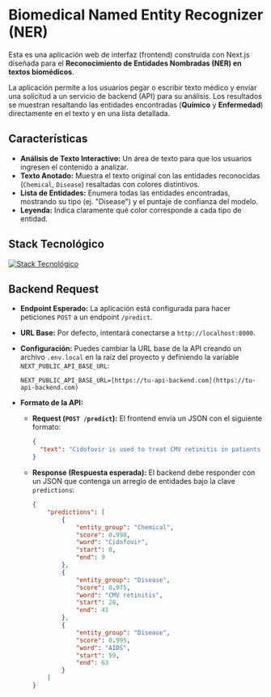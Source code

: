 # Biomedical Named Entity Recognizer (NER)

Esta es una aplicación web de interfaz (frontend) construida con Next.js diseñada para el **Reconocimiento de Entidades Nombradas (NER) en textos biomédicos**.

La aplicación permite a los usuarios pegar o escribir texto médico y enviar una solicitud a un servicio de backend (API) para su análisis. Los resultados se muestran resaltando las entidades encontradas (**Químico** y **Enfermedad**) directamente en el texto y en una lista detallada.

## Características

* **Análisis de Texto Interactivo:** Un área de texto para que los usuarios ingresen el contenido a analizar.
* **Texto Anotado:** Muestra el texto original con las entidades reconocidas (`Chemical`, `Disease`) resaltadas con colores distintivos.
* **Lista de Entidades:** Enumera todas las entidades encontradas, mostrando su tipo (ej. "Disease") y el puntaje de confianza del modelo.
* **Leyenda:** Indica claramente qué color corresponde a cada tipo de entidad.

## Stack Tecnológico

[![Stack Tecnológico](https://skillicons.dev/icons?i=nextjs,ts,tailwind,query&theme=light)](https://skillicons.dev)


## Backend Request

* **Endpoint Esperado:** La aplicación está configurada para hacer peticiones `POST` a un endpoint `/predict`.
* **URL Base:** Por defecto, intentará conectarse a `http://localhost:8000`.
* **Configuración:** Puedes cambiar la URL base de la API creando un archivo `.env.local` en la raíz del proyecto y definiendo la variable `NEXT_PUBLIC_API_BASE_URL`:

    ```.env.local
    NEXT_PUBLIC_API_BASE_URL=[https://tu-api-backend.com](https://tu-api-backend.com)
    ```

* **Formato de la API:**
    * **Request (`POST /predict`):** El frontend envía un JSON con el siguiente formato:
        ```json
        {
          "text": "Cidofovir is used to treat CMV retinitis in patients with AIDS. The drug has shown significant efficacy in reducing viral load."
        }
        ```
    * **Response (Respuesta esperada):** El backend debe responder con un JSON que contenga un arreglo de entidades bajo la clave `predictions`:
        ```json
        {
            "predictions": [
                {
                    "entity_group": "Chemical",
                    "score": 0.998,
                    "word": "Cidofovir",
                    "start": 0,
                    "end": 9
                },
                {
                    "entity_group": "Disease",
                    "score": 0.975,
                    "word": "CMV retinitis",
                    "start": 28,
                    "end": 41
                },
                {
                    "entity_group": "Disease",
                    "score": 0.995,
                    "word": "AIDS",
                    "start": 59,
                    "end": 63
                }
            ]
        }
        ```

